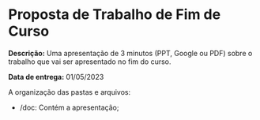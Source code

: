 # Proposta de Trabalho de Fim de Curso

**Descrição:** Uma apresentação de 3 minutos (PPT, Google ou PDF) sobre o trabalho que vai ser apresentado no fim do curso.

**Data de entrega:** 01/05/2023

A organização das pastas e arquivos:
- /doc: Contém a apresentação;
